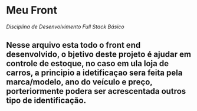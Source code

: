 # Meu Front
*Disciplina de Desenvolvimento Full Stack Básico*

**Nesse arquivo esta todo o front end desenvolvido, o bjetivo deste projeto é ajudar em controle de estoque, no caso em ula loja de carros, a principio a idetificaçao sera feita pela marca/modelo, ano do veículo e preço, porteriormente podera ser acrescentada outros tipo de identificação.**
---

